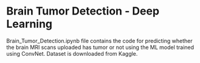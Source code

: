 # Brain Tumor Detection - Deep Learning
Brain_Tumor_Detection.ipynb file contains the code for predicting whether the brain MRI scans uploaded has tumor or not using the ML model trained using ConvNet.
Dataset is downloaded from Kaggle.
